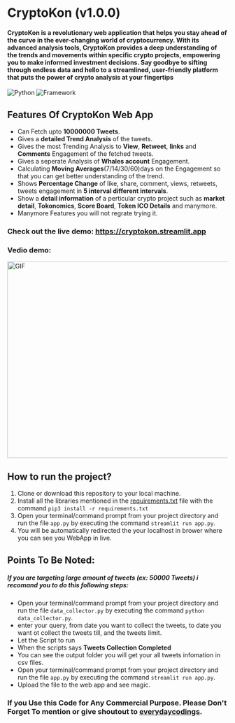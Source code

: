 # CryptoKon (v1.0.0)
#### CryptoKon is a revolutionary web application that helps you stay ahead of the curve in the ever-changing world of cryptocurrency. With its advanced analysis tools, CryptoKon provides a deep understanding of the trends and movements within specific crypto projects, empowering you to make informed investment decisions. Say goodbye to sifting through endless data and hello to a streamlined, user-friendly platform that puts the power of crypto analysis at your fingertips

![Python](https://img.shields.io/badge/Python-3.9-blueviolet)
![Framework](https://img.shields.io/badge/Framework-sreamlit-red)

## Features Of CryptoKon Web App
- Can Fetch upto **10000000 Tweets**.
- Gives a **detailed Trend Analysis** of the tweets.
- Gives the most Trending Analysis to **View**, **Retweet**, **links** and **Comments** Engagement of the fetched tweets.
- Gives a seperate Analysis of **Whales account** Engagement.
- Calculating **Moving Averages**(7/14/30/60)days on the Engagement so that you can get better understanding of the trend.
- Shows **Percentage Change** of like, share, comment, views, retweets, tweets engagement in **5 interval different intervals**.
- Show a **detail information** of a perticular crypto project such as **market detail**, **Tokonomics**, **Score Board**, **Token ICO Details** and manymore.
- Manymore Features you will not regrate trying it.

### Check out the live demo: https://cryptokon.streamlit.app

### Vedio demo:
<p><img  alt="GIF" src="https://github.com/everydaycodings/Twitter-Sentimental-Analysis-WebApp/blob/master/files/app_demo.gif" width="800" height="450" /></p>

## How to run the project?

1. Clone or download this repository to your local machine.
2. Install all the libraries mentioned in the [requirements.txt](https://github.com/everydaycodings/CryptoKon/blob/master/requirements.txt) file with the command `pip3 install -r requirements.txt`
3. Open your terminal/command prompt from your project directory and run the file `app.py` by executing the command `streamlit run app.py`.
4. You will be automatically redirected the your localhost in brower where you can see you WebApp in live.

## Points To Be Noted: 
##### If you are targeting large amount of tweets (ex: 50000 Tweets) i recomand you to do this following steps:
- Open your terminal/command prompt from your project directory and run the file `data_collector.py` by executing the command `python data_collector.py`.
- enter your query, from date you want to collect the tweets, to date you want ot collect the tweets till, and the tweets limit.
- Let the Script to run
- When the scripts says **Tweets Collection Completed**
- You can see the output folder you will get your all tweets infomation in csv files.
- Open your terminal/command prompt from your project directory and run the file `app.py` by executing the command `streamlit run app.py`.
- Upload the file to the web app and see magic.

### If you Use this Code for Any Commercial Purpose. Please Don't Forget To mention or give shoutout to [everydaycodings](https://github.com/everydaycodings).